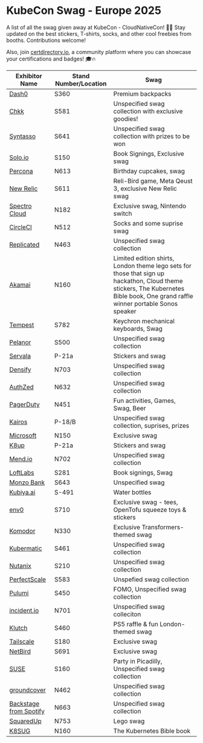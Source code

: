# KubeCon Swag - Europe 2025
A list of all the swag given away at KubeCon - CloudNativeCon! 🎁🎉 Stay updated on the best stickers, T-shirts, socks, and other cool freebies from booths. Contributions welcome!

Also, join [certdirectory.io](https://certdirectory.io), a community platform where you can showcase your certifications and badges! 🎓🔥

Exhibitor Name | Stand Number/Location | Swag
--- | --- | ---
[Dash0](https://www.linkedin.com/company/dash0hq/) | S360 | Premium backpacks 
[Chkk](https://www.linkedin.com/company/chkk-io/) | S581 | Unspecified swag collection with exclusive goodies!
[Syntasso](https://www.linkedin.com/company/syntasso) | S641 | Unspecified swag collection with prizes to be won
[Solo.io](https://www.linkedin.com/company/solo.io) | S150 | Book Signings, Exclusive swag
[Percona](https://www.linkedin.com/company/percona) | N613 | Birthday cupcakes, swag
[New Relic](https://www.linkedin.com/company/new-relic-inc-) | S611 | Reli-Bird game, Meta Qeust 3, exclusive New Relic swag
[Spectro Cloud](https://www.linkedin.com/company/spectro-cloud) | N182 | Exclusive swag, Nintendo switch
[CircleCI](https://www.linkedin.com/company/circleci) | N512 | Socks and some suprise swag
[Replicated](https://www.linkedin.com/company/replicated/) | N463 | Unspecified swag collection
[Akamai](https://www.linkedin.com/company/akamai-technologies/) | N160 | Limited edition shirts, London theme lego sets for those that sign up hackathon, Cloud theme stickers, The Kubernetes Bible book, One grand raffle winner portable Sonos speaker
[Tempest](https://www.linkedin.com/company/tempest-labs-inc/) | S782 | Keychron mechanical keyboards, Swag
[Pelanor](https://www.linkedin.com/company/pelanor/) | S500 | Unspecified swag collection
[Servala](https://www.linkedin.com/company/servala/) | P-21a | Stickers and swag
[Densify](https://www.linkedin.com/company/densify/) | N703 | Unspecified swag collection
[AuthZed](https://www.linkedin.com/company/authzed/) | N632 | Unspecified swag collection
[PagerDuty](https://www.linkedin.com/company/pagerduty/) | N451 | Fun activities, Games, Swag, Beer
[Kairos](https://www.linkedin.com/company/kairos-oss/) | P-18/B | Unspecified swag collection, suprises, prizes
[Microsoft](https://www.linkedin.com/company/microsoft/) | N150 | Exclusive swag
[K8up](https://www.linkedin.com/company/vshn-ag/posts/) | P-21a | Stickers and swag
[Mend.io](https://www.linkedin.com/company/mend-io/) | N702 | Unspecified swag collection
[LoftLabs](https://www.linkedin.com/company/loft-sh/) | S281 | Book signings, Swag
[Monzo Bank](https://www.linkedin.com/company/monzo-bank/) | S643 | Unspecified swag
[Kubiya.ai](https://www.linkedin.com/company/kubiya/) | S-491 | Water bottles
[env0](https://www.linkedin.com/company/env0/) | S710 | Exclusive swag - tees, OpenTofu squeeze toys & stickers
[Komodor](https://www.linkedin.com/company/komodor-k8s/) | N330 | Exclusive Transformers-themed swag
[Kubermatic](https://www.linkedin.com/company/kubermatic/) | S461 | Unspecified swag collection
[Nutanix](https://www.linkedin.com/company/nutanix/) | S210 | Unspecified swag collection
[PerfectScale](https://www.linkedin.com/company/perfectscale/) | S583 | Unspefied swag collection
[Pulumi](https://www.linkedin.com/company/pulumi/) | S450 | FOMO, Unspecified swag collection
[incident.io](https://www.linkedin.com/company/incident-io/) | N701 | Unspecified swag colleciton
[Klutch](https://www.linkedin.com/company/klutch-io/) | S460 | PS5 raffle & fun London-themed swag
[Tailscale](https://www.linkedin.com/company/tailscale/) | S180 | Exclusive swag
[NetBird](https://www.linkedin.com/company/netbirdio/) | S691 | Exclusive swag
[SUSE](https://www.linkedin.com/company/suse/) | S160 | Party in Picadilly, Unspecified swag collection
[groundcover](https://www.linkedin.com/company/groundcover-com/) | N462 | Unspecified swag collection
[Backstage from Spotify](https://www.linkedin.com/showcase/backstage-from-spotify/)| N663 | Unspecified swag collection
[SquaredUp](https://www.linkedin.com/company/squared-up-limited/) | N753 | Lego swag
[K8SUG](https://linktr.ee/k8sug) | N160 | The Kubernetes Bible book
